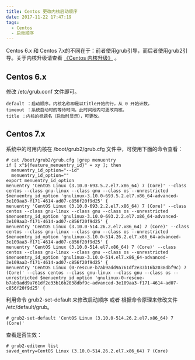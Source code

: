 ```yaml
---
title: Centos 更改内核启动顺序
date: 2017-11-22 17:47:19
tags:
  - Centos
  - 启动顺序
---
```


Centos 6.x 和 Centos 7.x的不同在于：前者使用grub引导，而后者使用grub2引导。关于内核升级请查看 [《Centos 内核升级》](http://chengqian90.com/2017/Centos-%E5%8D%87%E7%BA%A7%E5%86%85%E6%A0%B8/) 。

## Centos 6.x

修改 /etc/grub.conf 文件即可。

```shell
default ：启动顺序。内核名称即是以title开始的行，从 0 开始计数。
timeout ：系统启动时的等待时间。此时间段内可更改内核。
title ：内核的标题名（启动时显示），可更改。
```

## Centos 7.x

系统中的可用内核在 /boot/grub2/grub.cfg 文件中，可使用下面的命令查看：

```shell
# cat /boot/grub2/grub.cfg |grep menuentry
if [ x"${feature_menuentry_id}" = xy ]; then
  menuentry_id_option="--id"
  menuentry_id_option=""
export menuentry_id_option
menuentry 'CentOS Linux (3.10.0-693.5.2.el7.x86_64) 7 (Core)' --class centos --class gnu-linux --class gnu --class os --unrestricted $menuentry_id_option 'gnulinux-3.10.0-693.5.2.el7.x86_64-advanced-3e109aa3-f171-4614-ad07-c856f20f9d25' {
menuentry 'CentOS Linux (3.10.0-693.2.2.el7.x86_64) 7 (Core)' --class centos --class gnu-linux --class gnu --class os --unrestricted $menuentry_id_option 'gnulinux-3.10.0-693.2.2.el7.x86_64-advanced-3e109aa3-f171-4614-ad07-c856f20f9d25' {
menuentry 'CentOS Linux (3.10.0-514.26.2.el7.x86_64) 7 (Core)' --class centos --class gnu-linux --class gnu --class os --unrestricted $menuentry_id_option 'gnulinux-3.10.0-514.26.2.el7.x86_64-advanced-3e109aa3-f171-4614-ad07-c856f20f9d25' {
menuentry 'CentOS Linux (3.10.0-514.el7.x86_64) 7 (Core)' --class centos --class gnu-linux --class gnu --class os --unrestricted $menuentry_id_option 'gnulinux-3.10.0-514.el7.x86_64-advanced-3e109aa3-f171-4614-ad07-c856f20f9d25' {
menuentry 'CentOS Linux (0-rescue-b7ab9add9a761df2e33b16b2038dbf9c) 7 (Core)' --class centos --class gnu-linux --class gnu --class os --unrestricted $menuentry_id_option 'gnulinux-0-rescue-b7ab9add9a761df2e33b16b2038dbf9c-advanced-3e109aa3-f171-4614-ad07-c856f20f9d25' {
```

利用命令 grub2-set-default  来修改启动顺序 或者 根据命令原理来修改文件 /etc/default/grub。

```shell
# grub2-set-default 'CentOS Linux (3.10.0-514.26.2.el7.x86_64) 7 (Core)' 
```

查看是否生效：

```shell
# grub2-editenv list
saved_entry=CentOS Linux (3.10.0-514.26.2.el7.x86_64) 7 (Core)
```

